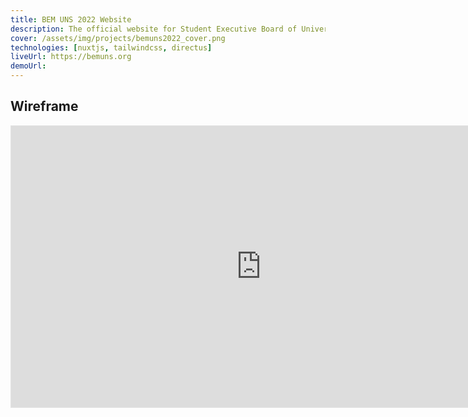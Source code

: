 ```yaml
---
title: BEM UNS 2022 Website
description: The official website for Student Executive Board of University of Sebelas Maret (BEM UNS) 2022. Built with Nuxt.js and Tailwind CSS, and powered by Directus.
cover: /assets/img/projects/bemuns2022_cover.png
technologies: [nuxtjs, tailwindcss, directus]
liveUrl: https://bemuns.org
demoUrl: 
---
```


## Wireframe
<iframe style="border: 1px solid rgba(0, 0, 0, 0.1);" width="800" height="450" loading="lazy" class="overflowing bg-slate-100" data-scroll data-scroll-speed="1" data-scroll-delay="0.05" src="https://www.figma.com/embed?embed_host=share&url=https%3A%2F%2Fwww.figma.com%2Fdesign%2FTJzRKe7nRTBRNBGARyEij8%2FBEMUNS-2022%252FWeb%252FWireframe%3Fnode-id%3D1012-486%26t%3DBcwSqUeHZAsSMlkK-1" allowfullscreen></iframe>